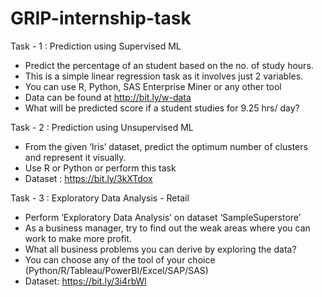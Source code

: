 # GRIP-internship-task


Task - 1 : Prediction using Supervised ML

- Predict the percentage of an student based on the no. of study hours.
- This is a simple linear regression task as it involves just 2 variables.
- You can use R, Python, SAS Enterprise Miner or any other tool
- Data can be found at http://bit.ly/w-data
- What will be predicted score if a student studies for 9.25 hrs/ day?

Task - 2 : Prediction using Unsupervised ML

- From the given ‘Iris’ dataset, predict the optimum number of clusters and
represent it visually.
- Use R or Python or perform this task
- Dataset : https://bit.ly/3kXTdox

Task - 3 : Exploratory Data Analysis - Retail

- Perform ‘Exploratory Data Analysis’ on dataset ‘SampleSuperstore’
- As a business manager, try to find out the weak areas where you can work to
make more profit.
- What all business problems you can derive by exploring the data?
- You can choose any of the tool of your choice
(Python/R/Tableau/PowerBI/Excel/SAP/SAS)
- Dataset: https://bit.ly/3i4rbWl
